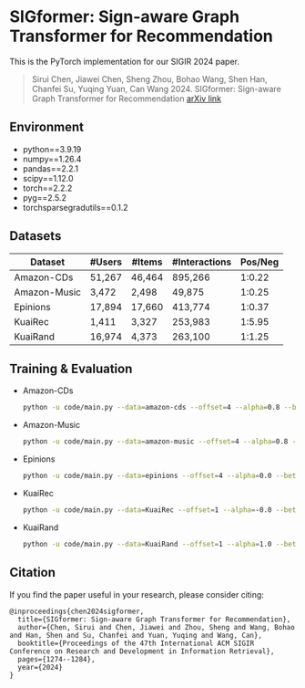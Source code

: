 # SIGformer: Sign-aware Graph Transformer for Recommendation

This is the PyTorch implementation for our SIGIR 2024 paper. 
> Sirui Chen, Jiawei Chen, Sheng Zhou, Bohao Wang, Shen Han, Chanfei Su, Yuqing Yuan, Can Wang 2024. SIGformer: Sign-aware Graph Transformer for Recommendation
 [arXiv link](https://arxiv.org/abs/2404.11982)

## Environment
- python==3.9.19
- numpy==1.26.4
- pandas==2.2.1
- scipy==1.12.0
- torch==2.2.2
- pyg==2.5.2
- torchsparsegradutils==0.1.2

## Datasets

| Dataset| #Users | #Items | #Interactions | Pos/Neg |
|---|---|---|---|---|
| Amazon-CDs | 51,267 | 46,464 | 895,266 | 1:0.22 |
| Amazon-Music | 3,472 | 2,498 | 49,875 | 1:0.25 | 
| Epinions | 17,894 | 17,660 | 413,774 | 1:0.37 | 
| KuaiRec | 1,411 | 3,327 | 253,983 | 1:5.95 |
| KuaiRand | 16,974 | 4,373 | 263,100 | 1:1.25 |

## Training & Evaluation
* Amazon-CDs
  ```bash
  python -u code/main.py --data=amazon-cds --offset=4 --alpha=0.8 --beta=1 --sample_hop=2 --num_motifs=3 --n_neighbors=20
  ```
* Amazon-Music
  ```bash
  python -u code/main.py --data=amazon-music --offset=4 --alpha=0.8 --beta=1 --sample_hop=3 --num_motifs=3 --n_neighbors=30
  ```
* Epinions
  ```bash
  python -u code/main.py --data=epinions --offset=4 --alpha=0.0 --beta=1 --sample_hop=2 --num_motifs=3 --n_neighbors=20
  ```
* KuaiRec
  ``` bash
  python -u code/main.py --data=KuaiRec --offset=1 --alpha=-0.0 --beta=-0.2 --sample_hop=1 --num_motifs=3 --n_neighbors=15
  ```
* KuaiRand
  ```bash
  python -u code/main.py --data=KuaiRand --offset=1 --alpha=1.0 --beta=1 --sample_hop=2 --num_motifs=3 --n_neighbors=35
  ```

## Citation
If you find the paper useful in your research, please consider citing:
```
@inproceedings{chen2024sigformer,
  title={SIGformer: Sign-aware Graph Transformer for Recommendation},
  author={Chen, Sirui and Chen, Jiawei and Zhou, Sheng and Wang, Bohao and Han, Shen and Su, Chanfei and Yuan, Yuqing and Wang, Can},
  booktitle={Proceedings of the 47th International ACM SIGIR Conference on Research and Development in Information Retrieval},
  pages={1274--1284},
  year={2024}
}
```
